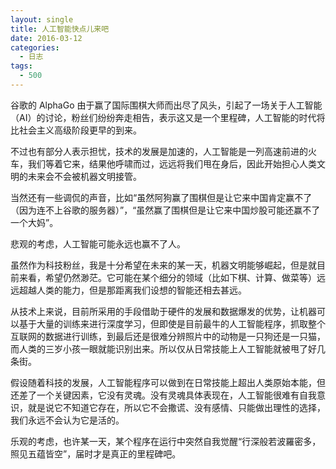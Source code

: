 ```yaml
---
layout: single
title: 人工智能快点儿来吧
date: 2016-03-12
categories:
  - 日志
tags:
  - 500
---
```


谷歌的 AlphaGo 由于赢了国际围棋大师而出尽了风头，引起了一场关于人工智能（AI）的讨论，粉丝们纷纷奔走相告，表示这又是一个里程碑，人工智能的时代将比社会主义高级阶段更早的到来。

不过也有部分人表示担忧，技术的发展是加速的，人工智能是一列高速前进的火车，我们等着它来，结果他呼啸而过，远远将我们甩在身后，因此开始担心人类文明的未来会不会被机器文明接管。

当然还有一些调侃的声音，比如“虽然阿狗赢了围棋但是让它来中国肯定赢不了（因为连不上谷歌的服务器）”，“虽然赢了围棋但是让它来中国炒股可能还赢不了一个大妈”。

悲观的考虑，人工智能可能永远也赢不了人。

虽然作为科技粉丝，我是十分希望在未来的某一天，机器文明能够崛起，但是就目前来看，希望仍然渺茫。它可能在某个细分的领域（比如下棋、计算、做菜等）远远超越人类的能力，但是那距离我们设想的智能还相去甚远。

从技术上来说，目前所采用的手段借助于硬件的发展和数据爆发的优势，让机器可以基于大量的训练来进行深度学习，但即使是目前最牛的人工智能程序，抓取整个互联网的数据进行训练，到最后还是很难分辨照片中的动物是一只狗还是一只猫，而人类的三岁小孩一眼就能识别出来。所以仅从日常技能上人工智能就被甩了好几条街。

假设随着科技的发展，人工智能程序可以做到在日常技能上超出人类原始本能，但还差了一个关键因素，它没有灵魂。没有灵魂具体表现在，人工智能很难有自我意识，就是说它不知道它存在，所以它不会撒谎、没有感情、只能做出理性的选择，我们永远不会认为它是活的。

乐观的考虑，也许某一天，某个程序在运行中突然自我觉醒“行深般若波羅密多，照见五蕴皆空”，届时才是真正的里程碑吧。
